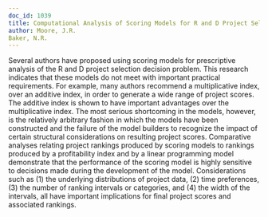 ```yaml
---
doc_id: 1039
title: Computational Analysis of Scoring Models for R and D Project Selection
author: Moore, J.R.
Baker, N.R.
---
```


Several authors have proposed using scoring models for prescriptive analysis
of the R and D project selection decision problem.  This research indicates
that these models do not meet with important practical requirements.  For
example, many authors recommend a multiplicative index, over an additive
index, in order to generate a wide range of project scores.  The additive
index is shown to have important advantages over the multiplicative index.
The most serious shortcoming in the models, however, is the relatively arbitrary
fashion in which the models have been constructed and the failure of the model
builders to recognize the impact of certain structural considerations on
resulting project scores.  Comparative analyses relating project rankings
produced by scoring models to rankings produced by a profitability
index and by a linear programming model demonstrate that the performance of
the scoring model is highly sensitive to decisions made during the development
of the model.  Considerations such as (1) the underlying distributions of
project data, (2) time preferences, (3) the number of ranking intervals or
categories, and (4) the width of the intervals, all have important implications
for final project scores and associated rankings.